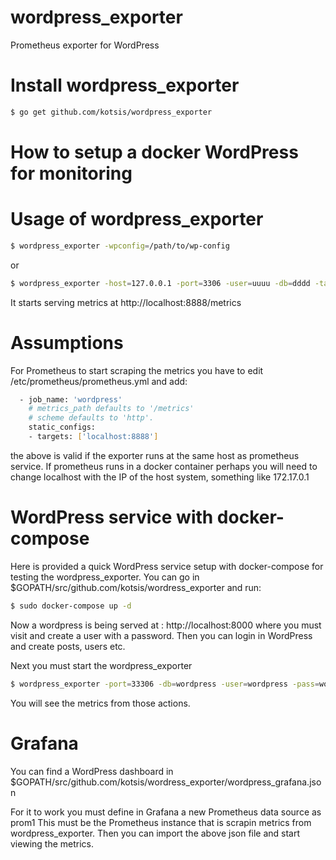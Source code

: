 # wordpress_exporter
Prometheus exporter for WordPress

# Install wordpress_exporter
```sh
$ go get github.com/kotsis/wordpress_exporter
```

# How to setup a docker WordPress for monitoring

# Usage of wordpress_exporter
```sh
$ wordpress_exporter -wpconfig=/path/to/wp-config
```
or
```sh
$ wordpress_exporter -host=127.0.0.1 -port=3306 -user=uuuu -db=dddd -tableprefix=wp_ -pass=xxxx
```

It starts serving metrics at http://localhost:8888/metrics

# Assumptions
For Prometheus to start scraping the metrics you have to edit /etc/prometheus/prometheus.yml and add:

```sh
  - job_name: 'wordpress'
    # metrics_path defaults to '/metrics'
    # scheme defaults to 'http'.
    static_configs:
    - targets: ['localhost:8888']
```

the above is valid if the exporter runs at the same host as prometheus service. If prometheus runs
in a docker container perhaps you will need to change localhost with the IP of the host system, something like 172.17.0.1

# WordPress service with docker-compose

Here is provided a quick WordPress service setup with docker-compose for testing the wordpress_exporter.
You can go in $GOPATH/src/github.com/kotsis/wordress_exporter and run:
```sh
$ sudo docker-compose up -d
```

Now a wordpress is being served at : http://localhost:8000 where you must visit and create a user with a password.
Then you can login in WordPress and create posts, users etc.

Next you must start the wordpress_exporter
```sh
$ wordpress_exporter -port=33306 -db=wordpress -user=wordpress -pass=wordpress1234
```

You will see the metrics from those actions.

# Grafana
You can find a WordPress dashboard in $GOPATH/src/github.com/kotsis/wordress_exporter/wordpress_grafana.json

For it to work you must define in Grafana a new Prometheus data source as prom1
This must be the Prometheus instance that is scrapin metrics from wordpress_exporter.
Then you can import the above json file and start viewing the metrics.
